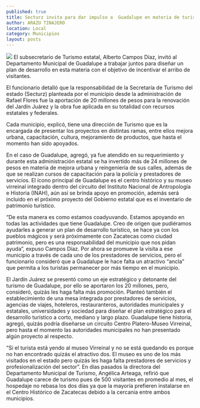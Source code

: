 ```yaml
---
published: true
title: Secturz invita para dar impulso a  Guadalupe en materia de turismo
author: ARAZU TINAJERO
location: Local
category: Municipios
layout: posts
---
```


![](http://i.imgur.com/R8jT3Cgm.jpg)
El subsecretario de Turismo estatal, Alberto Campos Díaz, invitó al Departamento Municipal de Guadalupe a trabajar juntos para diseñar un plan de desarrollo en esta materia con el objetivo de incentivar el arribo de visitantes.

El funcionario detalló que la responsabilidad de la Secretaría de Turismo del estado (Secturz) planteada por el municipio desde la administración de Rafael Flores fue la aportación de 20 millones de pesos para la renovación del Jardín Juárez y la obra fue aplicada en su totalidad con recursos estatales y federales.

Cada municipio, explicó, tiene una dirección de Turismo que es la encargada de presentar los proyectos en distintas ramas, entre ellos mejora urbana, capacitación, cultura, mejoramiento de productos, que hasta el momento han sido apoyados.

En el caso de Guadalupe, agregó, ya fue atendido en su requerimiento y durante esta administración estatal se ha invertido más de 24 millones de pesos en materia de mejora urbana y reingeniería de sus calles, además de que se realizan cursos de capacitación para la policía y prestadores de servicios.
El ícono principal de Guadalupe es el centro histórico y su museo virreinal integrado dentro del circuito del Instituto Nacional de Antropología e Historia (INAH), aún así se brinda apoyo en promoción, además será incluido en el próximo proyecto del Gobierno estatal que es el inventario de patrimonio turístico.

“De esta manera es como estamos coadyuvando. Estamos apoyando en todas las actividades que tiene Guadalupe. Creo de origen que pudiéramos ayudarles a generar un plan de desarrollo turístico, se hace ya con los pueblos mágicos y será próximamente con Zacatecas como ciudad patrimonio, pero es una responsabilidad del municipio que nos pidan ayuda”, expuso Campos Díaz.
Por ahora se promueve la visita a ese municipio a través de cada uno de los prestadores de servicios, pero el funcionario consideró que a Guadalupe le hace falta un atractivo “ancla” que permita a los turistas permanecer por más tiempo en el municipio.

El Jardín Juárez se presentó como un eje estratégico y detonante del turismo de Guadalupe, por ello se aportaron los 20 millones, pero, consideró, quizás les haga falta más promoción.
Planteó también el establecimiento de una mesa integrada por prestadores de servicios, agencias de viajes, hoteleros, restauranteros, autoridades municipales y estatales, universidades y sociedad para diseñar el plan estratégico para el desarrollo turístico a corto, mediano y largo plazo.
Guadalupe tiene historia, agregó, quizás podría diseñarse un circuito Centro Platero-Museo Virreinal, pero hasta el momento las autoridades municipales no han presentado algún proyecto al respecto.

“Si el turista está yendo al museo Virreinal y no se está quedando es porque no han encontrado quizás el atractivo dos. El museo es uno de los más visitados en el estado pero quizás les haga falta prestadores de servicios y profesionalización del sector”.
En días pasados la directora del Departamento Municipal de Turismo, Angélica Arteaga, refirió que Guadalupe carece de turismo pues  de 500 visitantes en promedio al mes, el hospedaje no rebasa los dos días ya que la mayoría prefieren instalarse en el Centro Histórico de Zacatecas debido a la cercanía entre ambos municipios.
